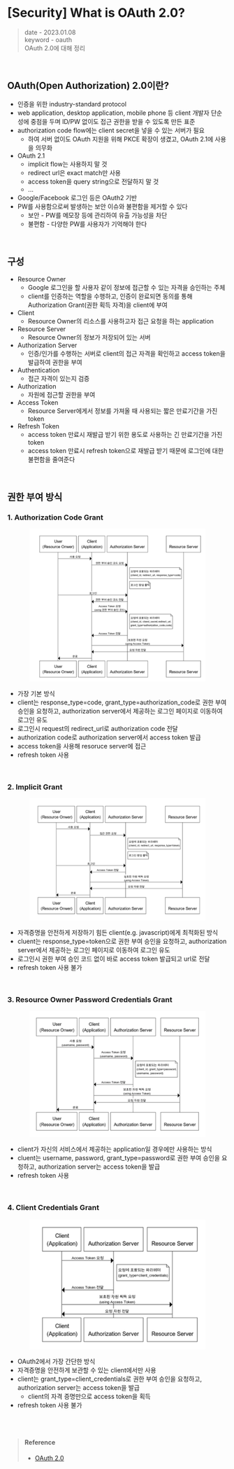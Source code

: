 # [Security] What is OAuth 2.0?
> date - 2023.01.08  
> keyword - oauth  
> OAuth 2.0에 대해 정리

<br>

## OAuth(Open Authorization) 2.0이란?
* 인증을 위한 industry-standard protocol
* web application, desktop application, mobile phone 등 client 개발자 단순성에 중점을 두며 ID/PW 없이도 접근 권한을 받을 수 있도록 만든 표준
* authorization code flow에는 client secret을 넣을 수 있는 서버가 필요
  * 하여 서버 없이도 OAuth 지원을 위해 PKCE 확장이 생겼고, OAuth 2.1에 사용을 의무화
* OAuth 2.1
  * implicit flow는 사용하지 말 것
  * redirect url은 exact match만 사용
  * access token을 query string으로 전달하지 말 것
  * ...
* Google/Facebook 로그인 등은 OAuth2 기반
* PW를 사용함으로써 발생하는 보안 이슈와 불편함을 제거할 수 있다
  * 보안 - PW를 메모장 등에 관리하여 유출 가능성을 차단
  * 불편함 - 다양한 PW를 사용자가 기억해야 한다


<br>

## 구성
* Resource Owner
  * Google 로그인을 할 사용자 같이 정보에 접근할 수 있는 자격을 승인하는 주체
  * client를 인증하는 역할을 수행하고, 인증이 완료되면 동의를 통해 Authorization Grant(권한 획득 자격)을 client에 부여
* Client
  * Resource Owner의 리소스를 사용하고자 접근 요청을 하는 application
* Resource Server
  * Resource Owner의 정보가 저장되어 있는 서버
* Authorization Server
  * 인증/인가를 수행하는 서버로 client의 접근 자격을 확인하고 access token을 발급하여 권한을 부여
* Authentication
  * 접근 자격이 있는지 검증
* Authorization
  * 자원에 접근할 권한을 부여
* Access Token
  * Resource Server에게서 정보를 가져올 때 사용되는 짧은 만료기간을 가진 token
* Refresh Token
  * access token 만료시 재발급 받기 위한 용도로 사용하는 긴 만료기간을 가진 token
  * access token 만료시 refresh token으로 재발급 받기 때문에 로그인에 대한 불편함을 줄여준다


<br>

## 권한 부여 방식

### 1. Authorization Code Grant
<div align="center">
  <img src="./images/authorization_code_grant.png" alt="authorization code grant" width="80%" height="80%"/>
</div>

* 가장 기본 방식
* client는 response_type=code, grant_type=authorization_code로 권한 부여 승인을 요청하고, authorization server에서 제공하는 로그인 페이지로 이동하여 로그인 유도
* 로그인시 request의 redirect_url로 authorization code 전달
* authorization code로 authorization server에서 access token 발급
* access token을 사용해 resoruce server에 접근
* refresh token 사용

<br>

### 2. Implicit Grant
<div align="center">
  <img src="./images/implicit_grant.png" alt="implicit grant" width="80%" height="80%"/>
</div>

* 자격증명을 안전하게 저장하기 힘든 client(e.g. javascript)에게 최적화된 방식
* cluent는 response_type=token으로 권한 부여 승인을 요청하고, authorization server에서 제공하는 로그인 페이지로 이동하여 로그인 유도
* 로그인시 권한 부여 승인 코드 없이 바로 access token 발급되고 url로 전달
* refresh token 사용 불가

<br>

### 3. Resource Owner Password Credentials Grant
<div align="center">
  <img src="./images/resource_owner_password_credentials_grant.png" alt="resource owner password credentials grant" width="80%" height="80%"/>
</div>

* client가 자신의 서비스에서 제공하는 application일 경우에만 사용하는 방식
* cluent는 username, password, grant_type=password로 권한 부여 승인을 요청하고, authorization server는 access token을 발급
* refresh token 사용

<br>

### 4. Client Credentials Grant
<div align="center">
  <img src="./images/client_credentials_grant.png" alt="client credentials grant" width="80%" height="80%"/>
</div>

* OAuth2에서 가장 간단한 방식
* 자격증명을 안전하게 보관할 수 있는 client에서만 사용
* client는 grant_type=client_credentials로 권한 부여 승인을 요청하고, authorization server는 access token을 발급
  * client의 자격 증명만으로 access token을 획득
* refresh token 사용 불가

<br><br>

> #### Reference
> * [OAuth 2.0](https://oauth.net/2)
